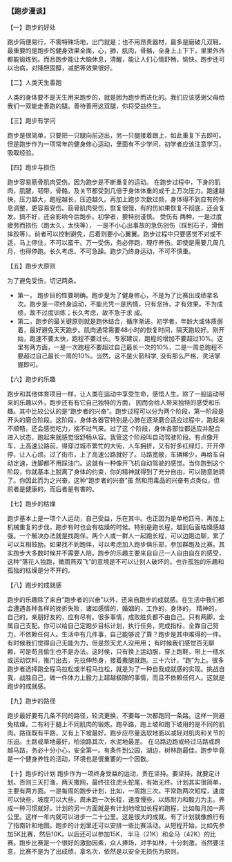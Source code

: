 ### 【跑步漫谈】

【一】跑步的好处

跑步简便易行，不需特殊场地，出门就是；也不用昂贵器材，最多是磨破几双鞋。最重要的是跑步的健身效果全面，心，肺，肌肉，骨骼，全身上上下下，里里外外都能锻炼到。而且跑步能让大脑休息，清醒，能让人们心情舒畅，愉快。跑步还可以治病，对降胆固醇，减肥等效果很好。

【二】人类天生善跑

人类的身体要不是天生用来跑步的，就是因为跑步而进化的。我们应该感谢父母给我们一双能走善跑的腿。善待善用这双腿，你将受益终生。

【三】跑步有学问

跑步是很简单，只要把一只腿向前迈出，另一只腿接着跟上，如此重复下去即可。但是跑步作为一项常年的健身修心运动，里面有不少学问，初学者应该注意学习，吸取经验。

【四】跑步与损伤

跑步容易筋骨肌肉受伤。因为跑步是不断重复的运动。 在跑步过程中，下身的肌肉，肌腱，韧带，骨骼，及关节都受到几倍于身体体重的成千上万次压力。跑速越快，压力越大，跑程越长，压迫越久。再加上跑步次数过频，身体得不到应有的休息调整，更容易受伤。筋骨肌肉受伤，恢复很慢，有的伤如果恢复不彻底，还会复发。搞不好，还会影响今后跑步。初学者，要特别谨慎。 受伤有 两种，一是过度疲劳而损伤（跑太久，太快等）， 一是不小心出事故的急伤创伤（踩到石子，滑倒摔跤等）。前者可以控制避免，后着则要小心翼翼。跑步过程中只要感觉不对或不适，马上停住，不可以蛮干。万一受伤，务必停跑，理疗养伤。即使是需要几周几月，也得停跑。长久考虑，不可急躁。跑步乃终身运动，不可不慎重。

【五】跑步大原则

为了避免受伤，切记两条。 

- 第一， 跑步目的性要明确。跑步是为了健身修心，不是为了比赛出成绩拿名次。跑步是一项终身运动，不能光凭一是热情，只有坚持，才有效果。不为成绩，故不过度训练；长久考虑，故不急于求 成。
- 第二，跑步的最关键原则就是跑休结合，循序渐进。初学者，年龄大或体质弱着，最好避免天天跑步。肌肉通常需要48小时的恢复时间，隔天跑较好。刚开 始，跑速不要太快，跑程不要过长。专家建议，跑程的增加不要超过10%。这里有两方面，一是一次跑程不要超过自己最长一次的10%，二是一周总跑程不要超过自己最长一周的10%。当然，这不是火箭科学, 没有那么严格，灵活掌握即可。    

【六】跑步的乐趣

跑步和其他体育项目一样，让人类在运动中享受生命，感悟人生。除了一般运动带来的乐趣以外，跑步还有有它自己独特的方面， 因而会给人带来独特的感受和乐趣。其中比较公认的是“跑步者的兴奋”。跑步过程可以分为两个阶段，第一阶段是开头的磨合阶段。这阶段，身体各器官特别是心肺在逐渐磨合适应过程中，跑起来不顺畅，还会感觉吃力，揣不过气来。过了这 个阶段，身体各部位都适应并配合进入状态，跑起来就感觉很舒畅从容。我管这个阶段叫自动驾驶阶段。有点像开车，上高速公路前，得穿过城市繁忙的大街，人车拥挤，又有好多红绿灯，开开停停，让人心烦。过了街市，上了高速公路就好了。马路宽敞，车辆稀少，再给车自动定速，连脚都不用踩油门。这就有一种像开飞机自动驾驶的感觉。当你跑到这个阶段，你就基本上脱离了身体的约束，你的精神就得到了充分自由，可以随意驰骋了。你因此而为之兴奋。这种“跑步者的兴奋”虽 然和用毒品的兴奋有点类似，但前者是健康的，而后者是有害的。

【七】跑步的枯燥

跑步基本上是一项个人运动，自己受益，乐在其中。也正因为是单枪匹马，再加上机械重复的步伐，跑步有时也会有枯燥的时候。特别是跑长程，越到后面枯燥感越强。一个解决办法就是找跑伴。两个人或一群人一起跑长程，可以边跑边聊，累了可以互相鼓励。如果找不到跑伴，可以考虑加入跑步俱乐部，参加群跑及比赛。其实跑步大多数时候并不需要人陪。跑步的乐趣主要来自自己一人自由自在的感受， 这种“落花人独跑，微雨燕双飞”的意境是不可以让别人破坏的。也许孤独的乐趣和孤独的枯燥是分不开的。

【八】跑步的成就感

跑步的乐趣除了来自“跑步者的兴奋”以外，还来自跑步的成就感。在生活中我们都会遭遇各种各样的挫折失败，诸如感情的，婚姻的，工作的，身体的， 精神的，自己的，亲朋好友的，应有尽有。很多事情，成败胜负都不由自己。只有两脚，全属自己支配。你可以给自己定跑步目标计划，执行任务，完成指标，全靠自己努力，不依赖任何人。生活中有几件事，自己能够说了算？跑步是其中难得的一件。有时候我们觉得自己无能为力，但是怨天尤人没用用； 有时候我们感觉百无聊赖，可是苟且偷生也不是办法。这时侯，只有换上运动服，穿上跑鞋，带上一瓶水或运动饮料，推门出去，先拉伸热身，接着撒腿就跑。三十六计，“跑”为上。很多跑步者选择跑全程马拉松或半程马拉松，就是为了一种自我成就感的实现。挑战自我，战胜自己，做一件体力上毅力上超越极限的事情，而且不依赖任何人。这就是跑步的成就感。

【九】跑步的路径

跑步最好要有几条不同的路径，轮流更换，不要每一次都跑同一条路。这样一则避免枯燥，二有利于腿上不同肌肉的锻炼。跑平路，跑上坡和跑下坡用的是不同的肌 肉。路径既有平路，又有上下坡最好。跑步应尽量选软地面以减轻对肌肉和关节的压迫。土路或草地最好，柏油路其次，水泥地最差。  在马路边跑或经过马路或跨越马路，务必十分小心，安全第一。有条件到公园，湖边，树林跑最佳。跑步毕竟是一个健身养性的活动，环境也是很重要的一个因数。

【十】跑步的计划
跑步作为一项终身受益的运动，贵在坚持。要坚持，就要定计划。否则三天打渔，两天撒网，最终往往虎头蛇尾，有始无终。计划其实很简单，主要有两方面。一是每周的跑步计划，比如，一周跑三次。平常跑两次短程，速度可以快些，坡度可以大些。周末跑一次长程，速度慢些，以练耐力和毅力为主。养成一种习惯就好。计划的另一方面就是有计划地增加长程的跑程，比如每月加一两公里。这样一年内就可以进步一二十公里。这是很大的成就。有了计划就像旅行有了指南针和地图。跑步的计划里还可以安排一些比赛活动。从短程开始，比如先参加5K比赛，然后10K。以后还可以参加15K， 半马（21K）和全马（42K）的比赛。跑步比赛是一个很好的激励因素，众人捧场，对手如林，十分刺激。当然要注意，比赛不是为了出成绩，拿名次，依然是以安全无损伤为原则。
